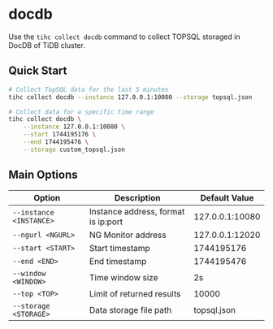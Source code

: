 # docdb

Use the `tihc collect docdb` command to collect TOPSQL storaged in DocDB of TiDB cluster.

## Quick Start

```bash
# Collect TopSQL data for the last 5 minutes
tihc collect docdb --instance 127.0.0.1:10080 --storage topsql.json

# Collect data for a specific time range
tihc collect docdb \
    --instance 127.0.0.1:10080 \
    --start 1744195176 \
    --end 1744195476 \
    --storage custom_topsql.json
```

## Main Options

| Option | Description | Default Value |
|--------|-------------|---------------|
| `--instance <INSTANCE>` | Instance address, format is ip:port | 127.0.0.1:10080 |
| `--ngurl <NGURL>` | NG Monitor address | 127.0.0.1:12020 |
| `--start <START>` | Start timestamp | 1744195176 |
| `--end <END>` | End timestamp | 1744195476 |
| `--window <WINDOW>` | Time window size | 2s |
| `--top <TOP>` | Limit of returned results | 10000 |
| `--storage <STORAGE>` | Data storage file path | topsql.json |
